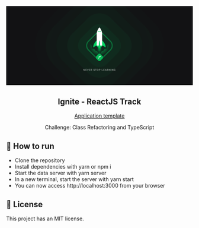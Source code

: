 <img alt="Ignite" src="./src/assets/cover-ignite.png">
<h2 align="center">
  Ignite - ReactJS Track
</h2>
<p align="center">
  <a href="https://github.com/rocketseat-education/ignite-template-reactjs-refactoring-classes-ts">Application template</a>
</p>
<p align="center">
  Challenge: Class Refactoring and TypeScript
</p>

## 🚀 How to run

- Clone the repository
- Install dependencies with yarn or npm i
- Start the data server with yarn server
- In a new terminal, start the server with yarn start
- You can now access http://localhost:3000 from your browser

## :memo: License

This project has an MIT license.
